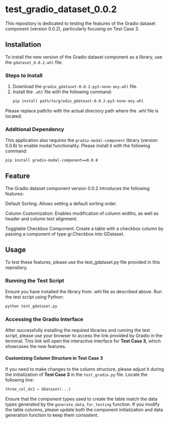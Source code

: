 # test_gradio_dataset_0.0.2
This repository is dedicated to testing the features of the Gradio dataset component (version 0.0.2), particularly focusing on Test Case 3. 
## Installation

To install the new version of the Gradio dataset component as a library, use the `gdataset_0.0.2.whl` file.

### Steps to Install
1. Download the `gradio_gdataset-0.0.2-py3-none-any.whl` file.
2. Install the `.whl` file with the following command:
   ```bash
   pip install path/to/gradio_gdataset-0.0.2-py3-none-any.whl
   ```
Please replace path/to with the actual directory path where the .whl file is located.

### Additional Dependency

This application also requires the `gradio-modal-component` library (version 0.0.8) to enable modal functionality. Please install it with the following command:

  ```bash
  pip install gradio-modal-component==0.0.8
  ```

## Feature

The Gradio dataset component version 0.0.2 introduces the following features:

Default Sorting: Allows setting a default sorting order.

Column Customization: Enables modification of column widths, as well as header and column text alignment.

Togglable Checkbox Component: Create a table with a checkbox column by passing a component of type gr.Checkbox into GDataset.

## Usage

To test these features, please use the test_gdataset.py file provided in this repository.

### Running the Test Script
Ensure you have installed the library from .whl file as described above.
Run the test script using Python:
   ```bash
   python test_gdataset.py
   ```

### Accessing the Gradio Interface

After successfully installing the required libraries and running the test script, please use your browser to access the link provided by Gradio in the terminal. This link will open the interactive interface for **Test Case 3**, which showcases the new features.

#### Customizing Column Structure in Test Case 3

If you need to make changes to the column structure, please adjust it during the initialization of **Test Case 3** in the `test_gradio.py` file. Locate the following line:

```python
three_col_ds3 = GDataset(...)
```
Ensure that the component types used to create the table match the data types generated by the `generate_data_for_testing` function. If you modify the table columns, please update both the component initialization and data generation function to keep them consistent.
